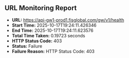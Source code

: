 ## URL Monitoring Report

- **URL:** https://api-gw1-prod1.fisglobal.com/gw/v1/health
- **Start Time:** 2025-10-17T19:24:11.426346
- **End Time:** 2025-10-17T19:24:11.623576
- **Total Time Taken:** 0.19723 seconds
- **HTTP Status Code:** 403
- **Status:** Failure
- **Failure Reason:** HTTP Status Code: 403
